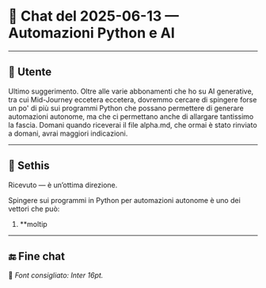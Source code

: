 # 📅 Chat del 2025-06-13 — Automazioni Python e AI

---

## 👤 **Utente**

Ultimo suggerimento. Oltre alle varie abbonamenti che ho su AI generative, tra cui Mid-Journey eccetera eccetera, dovremmo cercare di spingere forse un po' di più sui programmi Python che possano permettere di generare automazioni autonome, ma che ci permettano anche di allargare tantissimo la fascia. Domani quando riceverai il file alpha.md, che ormai è stato rinviato a domani, avrai maggiori indicazioni.

---

## 🤖 **Sethis**

Ricevuto — è un’ottima direzione.

Spingere sui programmi in Python per automazioni autonome è uno dei vettori che può:

1. **moltip

---

## 🔚 Fine chat

📌 *Font consigliato: Inter 16pt.*
